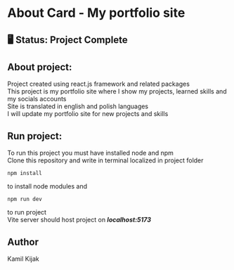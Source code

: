 # About Card - My portfolio site 
## 🖥️ Status: Project Complete
## About project:
Project created using react.js framework and related packages  
This project is my portfolio site where I show my projects, learned skills and my socials accounts  
Site is translated in english and polish languages  
I will update my portfolio site for new projects and skills  
## Run project:  
To run this project you must have installed node and npm  
Clone this repository and write in terminal localized in project folder  
```
npm install
```
to install node modules and  
```
npm run dev
```
to run project  
Vite server should host project on ***localhost:5173***  
## Author
Kamil Kijak   
